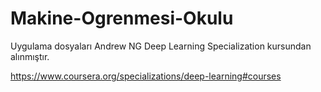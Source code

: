 # Makine-Ogrenmesi-Okulu

Uygulama dosyaları Andrew NG Deep Learning Specialization kursundan alınmıştır. 

https://www.coursera.org/specializations/deep-learning#courses
